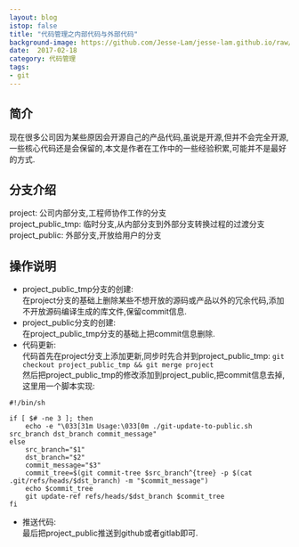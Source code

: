 ```yaml
---
layout: blog
istop: false
title: "代码管理之内部代码与外部代码"
background-image: https://github.com/Jesse-Lam/jesse-lam.github.io/raw/master/_posts/2017/02/18/git_opensource.jpeg
date:  2017-02-18
category: 代码管理
tags:
- git
---
```


## 简介  
现在很多公司因为某些原因会开源自己的产品代码,虽说是开源,但并不会完全开源,一些核心代码还是会保留的,本文是作者在工作中的一些经验积累,可能并不是最好的方式.

## 分支介绍  
project: 公司内部分支,工程师协作工作的分支  
project_public_tmp: 临时分支,从内部分支到外部分支转换过程的过渡分支  
project_public: 外部分支,开放给用户的分支  

## 操作说明  
* project_public_tmp分支的创建:  
在project分支的基础上删除某些不想开放的源码或产品以外的冗余代码,添加不开放源码编译生成的库文件,保留commit信息.  
* project_public分支的创建:  
在project_public_tmp分支的基础上把commit信息删除.  
* 代码更新:  
代码首先在project分支上添加更新,同步时先合并到project_public_tmp: `git checkout project_public_tmp && git merge project`  
然后把project_public_tmp的修改添加到project_public,把commit信息去掉,这里用一个脚本实现:

```
#!/bin/sh

if [ $# -ne 3 ]; then
    echo -e "\033[31m Usage:\033[0m ./git-update-to-public.sh src_branch dst_branch commit_message"
else
    src_branch="$1"
    dst_branch="$2"
    commit_message="$3"
    commit_tree=$(git commit-tree $src_branch^{tree} -p $(cat .git/refs/heads/$dst_branch) -m "$commit_message")
    echo $commit_tree
    git update-ref refs/heads/$dst_branch $commit_tree
fi
```
* 推送代码:  
最后把project_public推送到github或者gitlab即可.

